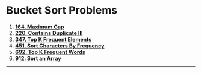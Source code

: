 # Bucket Sort Problems

1. **[164. Maximum Gap](https://leetcode.com/problems/maximum-gap/)**
2. **[220. Contains Duplicate III](https://leetcode.com/problems/contains-duplicate-iii/)**
3. **[347. Top K Frequent Elements](https://leetcode.com/problems/top-k-frequent-elements/)**
4. **[451. Sort Characters By Frequency](https://leetcode.com/problems/sort-characters-by-frequency/)**
5. **[692. Top K Frequent Words](https://leetcode.com/problems/top-k-frequent-words/)**
6. **[912. Sort an Array](https://leetcode.com/problems/sort-an-array/)**
---
